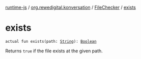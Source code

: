 [runtime-js](../../index.md) / [org.rewedigital.konversation](../index.md) / [FileChecker](index.md) / [exists](./exists.md)

# exists

`actual fun exists(path: `[`String`](https://kotlinlang.org/api/latest/jvm/stdlib/kotlin/-string/index.html)`): `[`Boolean`](https://kotlinlang.org/api/latest/jvm/stdlib/kotlin/-boolean/index.html)

Returns `true` if the file exists at the given path.

